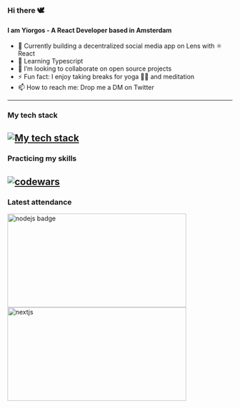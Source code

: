 ### Hi there 🕊️

#### I am Yiorgos - A React Developer based in Amsterdam

- 🌿 Currently building a decentralized social media app on Lens with ⚛️ React
- 📖 Learning Typescript
- 👯 I’m looking to collaborate on open source projects
- ⚡ Fun fact: I enjoy taking breaks for yoga 🧘‍♂️ and meditation
- 📫 How to reach me: Drop me a DM on Twitter
---
### My tech stack
[![My tech stack](https://skills.thijs.gg/icons?i=js,react,mongodb,nodejs,next,tailwind,typescript,git)](https://skills.thijs.gg)
---
### Practicing my skills
<a href="#"><img src="https://www.codewars.com/users/yogiyiorgos/badges/large" alt="codewars" border="0"></a>
---
### Latest attendance
<a href="#"><img src="https://i.ibb.co/q08b9M1/node-congress-badge.png" alt="nodejs badge" border="0" style="width:400px; height:210px;"></a>
<a href="#"><img src="https://i.ibb.co/4421fZt/nextjs.png" alt="nextjs" border="0" style="width:400px; height:210px;"></a>


